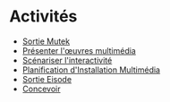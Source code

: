 # Activités

<!-- generateSubNav -->
* [Sortie Mutek ](/activites/0_sortie_mutek/)
* [Présenter l'œuvres multimédia](/activites/1_corpus_multimedia/)
* [Scénariser l'interactivité](/activites/2_scenariser/)
* [Planification d'Installation Multimédia](/activites/3_planifier/)
* [Sortie Eisode](/activites/3_sortie_eisode/)
* [Concevoir](/activites/5_concevoir/)
<!-- generateSubNavEnd -->
